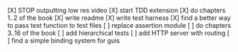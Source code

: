 [X] STOP outputting low res video
[X] start TDD extension
[X] do chapters 1..2 of the book
[X] write readme
[X] write test harness
[X] find a better way to pass test function to test files
[ ] replace assertion module
[ ] do chapters 3..16 of the book
[ ] add hierarchical tests
[ ] add HTTP server with routing
[ ] find a simple binding system for guis
